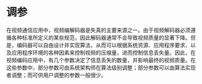 # 调参
在视频通信应用中，视频编解码器是失真的主要来源之一。由于视频解码器必须遵循各种标准所定义的某些规范，因此解码器通常不会导致视频质量的显著下降。但是，编码器可以自由设计并实现算法，从而可以根据系统资源、应用程序要求、以及应用程序环境的各种因素来控制视频的压缩量，进而控制信息丢失量。因此，在视频编码应用中，有几个参数决定了信息丢失的数量，并影响最终的视频质量。在这些参数中，部分参数可由系统架构师在算法级别调整；部分参数可以由算法实现者调整；而可供用户调整的参数一般很少。
